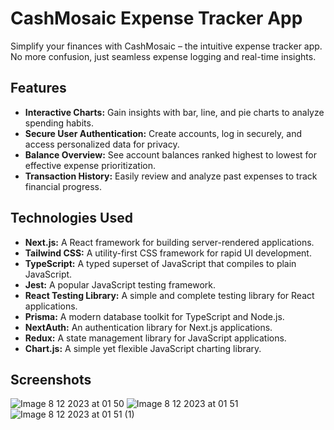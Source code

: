 # CashMosaic Expense Tracker App

Simplify your finances with CashMosaic – the intuitive expense tracker app. No more confusion, just seamless expense logging and real-time insights.

## Features

- **Interactive Charts:** Gain insights with bar, line, and pie charts to analyze spending habits.
- **Secure User Authentication:** Create accounts, log in securely, and access personalized data for privacy.
- **Balance Overview:** See account balances ranked highest to lowest for effective expense prioritization.
- **Transaction History:** Easily review and analyze past expenses to track financial progress.

## Technologies Used

- **Next.js:** A React framework for building server-rendered applications.
- **Tailwind CSS:** A utility-first CSS framework for rapid UI development.
- **TypeScript:** A typed superset of JavaScript that compiles to plain JavaScript.
- **Jest:** A popular JavaScript testing framework.
- **React Testing Library:** A simple and complete testing library for React applications.
- **Prisma:** A modern database toolkit for TypeScript and Node.js.
- **NextAuth:** An authentication library for Next.js applications.
- **Redux:** A state management library for JavaScript applications.
- **Chart.js:** A simple yet flexible JavaScript charting library.

## Screenshots
![Image 8 12 2023 at 01 50](https://github.com/ozergklp/CashMosaic/assets/109994179/8fac3b31-f165-4e77-bebd-a2397f87121e)
![Image 8 12 2023 at 01 51](https://github.com/ozergklp/CashMosaic/assets/109994179/b88e4798-84f1-4011-aac9-7df10995159f)
![Image 8 12 2023 at 01 51 (1)](https://github.com/ozergklp/CashMosaic/assets/109994179/196857ad-a7f8-46fc-be10-0cfd9a42d2dc)


